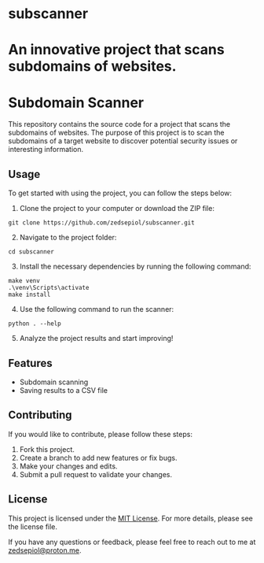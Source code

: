 # subscanner
An innovative project that scans subdomains of websites.
=======
# Subdomain Scanner

This repository contains the source code for a project that scans the subdomains of websites. The purpose of this project is to scan the subdomains of a target website to discover potential security issues or interesting information.

## Usage

To get started with using the project, you can follow the steps below:

1. Clone the project to your computer or download the ZIP file:
```
git clone https://github.com/zedsepiol/subscanner.git
```

2. Navigate to the project folder:
```
cd subscanner
```


3. Install the necessary dependencies by running the following command:
```
make venv
.\venv\Scripts\activate
make install
```


4. Use the following command to run the scanner:
```
python . --help
```


5. Analyze the project results and start improving!


## Features

- Subdomain scanning
- Saving results to a CSV file


## Contributing

If you would like to contribute, please follow these steps:

1. Fork this project.
2. Create a branch to add new features or fix bugs.
3. Make your changes and edits.
4. Submit a pull request to validate your changes.


## License

This project is licensed under the [MIT License](LICENSE). For more details, please see the license file.


If you have any questions or feedback, please feel free to reach out to me at [zedsepiol@proton.me](mailto:zedsepiol@proton.me).
